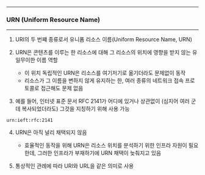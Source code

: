 -----
### URN (Uniform Resource Name)
-----
1. URI의 두 번쨰 종류로서 유니폼 리소스 이름(Uniform Resource Name, URN)
2. URN은 콘텐츠를 이루는 한 리소스에 대해 그 리소스의 위치에 영향을 받지 않는 유일무이한 이름 역할
   - 이 위치 독립적인 URN은 리소스를 여기저기로 옮기더라도 문제없이 동작
   - 리소스가 그 이름을 변하지 않게 유지하는 한, 여러 종류의 네트워크 접속 프로토콜로 접근해도 문제 없음

3. 예를 들어, 인터넷 표준 문서 RFC 2141가 어디에 있거나 상관없이 (심지어 여러 군데 복사되었더라도) 그것을 지칭하기 위해 사용 가능
```
urn:ieft:rfc:2141
```

4. URN은 아직 널리 채택되지 않음
   - 효율적인 동작을 위해 URN은 리소스 위치를 분석하기 위한 인프라 자원이 필요한데, 그러한 인프라가 부재하기에 URN 채택이 늦춰지고 있음

5. 통상적인 관례에 따라 URI와 URL을 같은 의미로 사용
